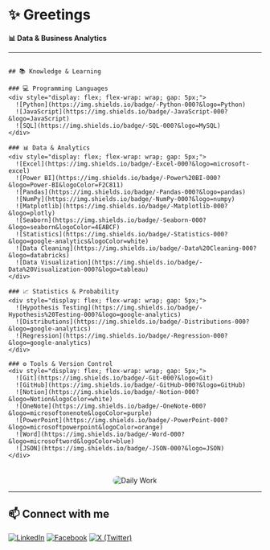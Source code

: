 # ✨ Greetings 
**📊 Data & Business Analytics**

---

<div style="display: flex; flex-wrap: wrap; align-items: center; gap: 20px;">

  <!-- Left Column -->
  <div style="flex: 1 1 300px; min-width: 300px;">

    ## 📚 Knowledge & Learning 

    ### 💻 Programming Languages
    <div style="display: flex; flex-wrap: wrap; gap: 5px;">
      ![Python](https://img.shields.io/badge/-Python-000?&logo=Python)
      ![JavaScript](https://img.shields.io/badge/-JavaScript-000?&logo=JavaScript)
      ![SQL](https://img.shields.io/badge/-SQL-000?&logo=MySQL)
    </div>

    ### 📊 Data & Analytics
    <div style="display: flex; flex-wrap: wrap; gap: 5px;">
      ![Excel](https://img.shields.io/badge/-Excel-000?&logo=microsoft-excel)
      ![Power BI](https://img.shields.io/badge/-Power%20BI-000?&logo=Power-BI&logoColor=F2C811)
      ![Pandas](https://img.shields.io/badge/-Pandas-000?&logo=pandas)
      ![NumPy](https://img.shields.io/badge/-NumPy-000?&logo=numpy)
      ![Matplotlib](https://img.shields.io/badge/-Matplotlib-000?&logo=plotly)
      ![Seaborn](https://img.shields.io/badge/-Seaborn-000?&logo=seaborn&logoColor=4EABCF)
      ![Statistics](https://img.shields.io/badge/-Statistics-000?&logo=google-analytics&logoColor=white)
      ![Data Cleaning](https://img.shields.io/badge/-Data%20Cleaning-000?&logo=databricks)
      ![Data Visualization](https://img.shields.io/badge/-Data%20Visualization-000?&logo=tableau)
    </div>

    ### 📈 Statistics & Probability
    <div style="display: flex; flex-wrap: wrap; gap: 5px;">
      ![Hypothesis Testing](https://img.shields.io/badge/-Hypothesis%20Testing-000?&logo=google-analytics)
      ![Distributions](https://img.shields.io/badge/-Distributions-000?&logo=google-analytics)
      ![Regression](https://img.shields.io/badge/-Regression-000?&logo=google-analytics)
    </div>

    ### ⚙️ Tools & Version Control
    <div style="display: flex; flex-wrap: wrap; gap: 5px;">
      ![Git](https://img.shields.io/badge/-Git-000?&logo=Git)
      ![GitHub](https://img.shields.io/badge/-GitHub-000?&logo=GitHub)
      ![Notion](https://img.shields.io/badge/-Notion-000?&logo=Notion&logoColor=white)
      ![OneNote](https://img.shields.io/badge/-OneNote-000?&logo=microsoftonenote&logoColor=purple)
      ![PowerPoint](https://img.shields.io/badge/-PowerPoint-000?&logo=microsoftpowerpoint&logoColor=orange)
      ![Word](https://img.shields.io/badge/-Word-000?&logo=microsoftword&logoColor=blue)
      ![JSON](https://img.shields.io/badge/-JSON-000?&logo=JSON)
    </div>

  </div>

  <!-- Right Column (Image) -->
  <div style="flex: 1 1 300px; text-align: center; min-width: 300px;">
    <img src="https://i.imgur.com/uhZdH9C.gif" alt="Daily Work" style="max-width: 100%; height: auto; border-radius: 10px;" />
  </div>

</div>

---

## 📫 Connect with me
[![LinkedIn](https://img.shields.io/badge/-LinkedIn-000?&logo=LinkedIn&logoColor=0A66C2)](https://www.linkedin.com/in/hasibulhasankhan/)
[![Facebook](https://img.shields.io/badge/-Facebook-000?&logo=Facebook&logoColor=1877F2)](https://www.facebook.com/hasibulhasankhan2/)
[![X (Twitter)](https://img.shields.io/badge/-X-000?&logo=X&logoColor=white)](https://x.com/Hasib2277)
